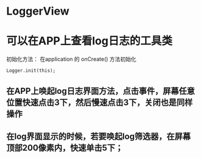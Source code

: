 # LoggerView
# 可以在APP上查看log日志的工具类
初始化方法：
在application 的 onCreate() 方法初始化
```
Logger.init(this);
```
## 在APP上唤起log日志界面方法，点击事件，屏幕任意位置快速点击3下，然后慢速点击3下，关闭也是同样操作
## 在log界面显示的时候，若要唤起log筛选器，在屏幕顶部200像素内，快速单击5下；

